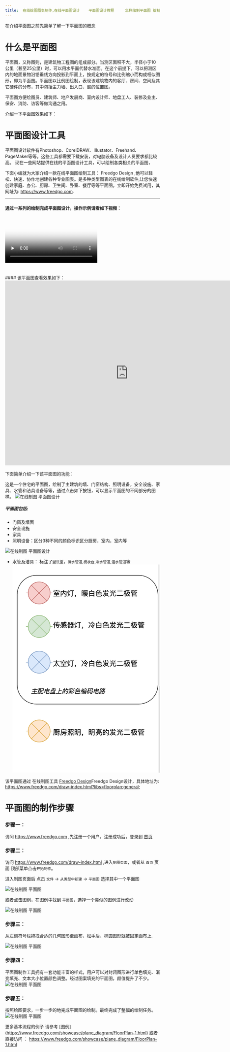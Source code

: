 ```yaml
---
title: 	在线绘图图表制作,在线平面图设计	平面图设计教程 	怎样绘制平面图 绘制平面图用什么软件 在线制图
---
```


在介绍平面图之前先简单了解一下平面图的概念

# 什么是平面图

平面图，又称图则，是建筑物工程图的组成部分。当测区面积不大，半径小于10公里（甚至25公里）时，可以用水平面代替水准面。在这个前提下，可以把测区内的地面景物沿铅垂线方向投影到平面上，按规定的符号和比例缩小而构成相似图形，即为平面图。平面图以比例图绘制，表现该建筑物内的客厅、房间、空间及其它硬件的分布，其中包括主力墙、出入口、窗的位置图。

平面图方便绘图员、建筑师、地产发展商、室内设计师、地盘工人、装修及业主、保安、消防、访客等做沟通之用。

介绍一下平面图效果如下：

# 平面图设计工具

平面图设计软件有Photoshop、CorelDRAW、IIIustator、Freehand、PageMaker等等。这些工具都需要下载安装，对电脑设备及设计人员要求都比较高。
现在一些网站提供在线的平面图设计工具，可以绘制各类相关的平面图，

下面小编就为大家介绍一款在线平面图绘制工具： Freedgo Design ,他可以轻松、快速、协作地创建各种专业图表。是多种类型图表的在线绘制软件,让您快速创建家庭、办公、厨房、卫生间、卧室、餐厅等等平面图。立即开始免费试用，其网址为: https://www.freedgo.com.

---

#### 通过一系列的绘制完成平面图设计，操作示例请看如下视频：

<video id="video" controls="" preload="none" poster="https://www.freedgo.com/public/themes/freedgo/floor/floor1.png">
<source id="mp4" src="https://www.freedgo.com/public/themes/freedgo/floor/floor_m.mp4" type="video/mp4">
</video> 

<br/>
<br/>
<br/>
#### 该平面图查看效果如下：

<iframe src="https://www.freedgo.com/draw-index.html?lightbox=1&p=ex1&highlight=0000ff&edit=_blank&layers=1&nav=1&title=平面图示例#Uhttps://www.freedgo.com/templates/floor/floor_sample1.xml" width="800px" height="600px" frameborder="0" scrolling="no"></iframe>

下面简单介绍一下该平面图的功能：

这是一个住宅的平面图，绘制了主建筑的墙、门窗结构、照明设备，安全设施、家具、水管和洁具设备等等，通过点击如下按钮，可以显示平面图的不同部分的图样。
![在线制图 平面图设计](https://www.freedgo.com/public/themes/freedgo/floor/floor1.png "在线制图 平面图设计")

##### 平面图包括:

- 门窗及墙面
- 安全设施
- 家具
- 照明设备：区分3种不同的颜色标识区分厨房，室内，室内等

![在线制图 平面图设计](https://www.freedgo.com/public/themes/freedgo/floor/floor2.png "在线制图 平面图设计")


- 水管及洁具： 标注了`盥洗室`，`排水管道`,`梳妆台`,`冷水管道`,`温水管道`等
![在线制图 平面图设计](/public/themes/freedgo/floor/floor8.png "在线制图 平面图设计")




该平面图通过 在线制图工具 [Freedgo Design](https://www.freedgo.com/draw-index.html?libs=floorplan;general; "平面图设计工具")Freedgo Design设计，具体地址为: https://www.freedgo.com/draw-index.html?libs=floorplan;general;

 

# 平面图的制作步骤

### 步骤一：

访问 https://www.freedgo.com ,先注册一个用户，注册成功后，登录到 [首页](https://www.freedgo.com)

### 步骤二：

访问 https://www.freedgo.com/draw-index.html ,进入`制图页面`，或者从 `首页` 页面 顶部菜单点击`开始制作`。

进入制图页面后 点击 `文件` -> `从类型中新建` -> `平面图` 选择其中一个平面图

![在线制图 平面图](https://www.freedgo.com/public/themes/freedgo/floor/floor3.png "在线制图 平面图")


或者点击图例，在图例中找到 `平面图`，选择一个类似的图例进行改动

![在线制图 平面图](https://www.freedgo.com/public/themes/freedgo/floor/floor4.png "在线制图 平面图")

### 步骤三：

从左侧符号栏拖拽合适的几何图形至画布，松手后，椭圆图形就被固定画布上.

![在线制图 平面图](https://www.freedgo.com/public/themes/freedgo/floor/floor5.png "在线制图 平面图")
 


### 步骤四：

平面图制作工具拥有一套功能丰富的样式，用户可以对封闭图形进行单色填充、渐变填充、文本大小位置颜色调整。经过图案填充的平面图，颜值提升了不少。
![在线制图 平面图](https://www.freedgo.com/public/themes/freedgo/floor/floor6.png "在线制图 平面图")


### 步骤五：

按照绘图要求，一步一步的地完成平面图的绘制。最终完成了整幅的绘制任务。
![在线制图 平面图](https://www.freedgo.com/public/themes/freedgo/floor/floor7.png "在线制图 平面图")



更多基本流程的例子 请参考 [图例] (https://www.freedgo.com/showcase/plane_diagram/FloorPlan-1.html) 或者直接访问 ： https://www.freedgo.com/showcase/plane_diagram/FloorPlan-1.html




